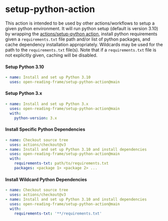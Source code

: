 # setup-python-action

This action is intended to be used by other actions/workflows to setup a given python environment.
It will run python setup (default is version 3.10) by wrapping the [actions/setup-python action](https://github.com/actions/setup-python/), install python requirements given a `requirements.txt` file path and/or list of python packages, and cache dependency installation appropriately.
Wildcards may be used for the path to the `requirements.txt` file(s).
Note that if a `requirements.txt` file is not explicitly given, caching will be disabled.

#### Setup Python 3.10

```yaml
- name: Install and set up Python 3.10
  uses: open-reading-frame/setup-python-action@main
```

#### Setup Python 3.x

```yaml
- name: Install and set up Python 3.x
  uses: open-reading-frame/setup-python-action@main
  with:
    python-version: 3.x
```

#### Install Specific Python Dependencies

```yaml
- name: Checkout source tree
  uses: actions/checkout@v3
- name: Install and set up Python 3.10 and install dependencies
  uses: open-reading-frame/setup-python-action@main
  with:
    requirements-txt: path/to/requirements.txt
    packages: <package 1> <package 2> ...
```

#### Install Wildcard Python Dependencies

```yaml
- name: Checkout source tree
  uses: actions/checkout@v3
- name: Install and set up Python 3.10 and install dependencies
  uses: open-reading-frame/setup-python-action@main
  with:
    requirements-txt: '**/requirements.txt'
```
